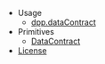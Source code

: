 - Usage
    - [dpp.dataContract](usage/dataContract.md)
- Primitives
    - [DataContract](primitives/DataContract.md)
- [License](https://github.com/dashevo/js-dpp/blob/master/LICENSE)
